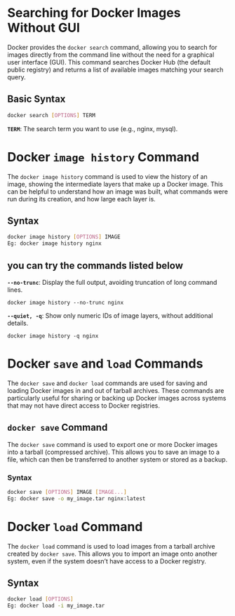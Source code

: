 # Searching for Docker Images Without GUI

Docker provides the `docker search` command, allowing you to search for images directly from the command line without the need for a graphical user interface (GUI). This command searches Docker Hub (the default public registry) and returns a list of available images matching your search query.

## Basic Syntax

```bash
docker search [OPTIONS] TERM
```
**`TERM`**: The search term you want to use (e.g., nginx, mysql).

# Docker `image history` Command

The `docker image history` command is used to view the history of an image, showing the intermediate layers that make up a Docker image. This can be helpful to understand how an image was built, what commands were run during its creation, and how large each layer is.

## Syntax

```bash
docker image history [OPTIONS] IMAGE
Eg: docker image history nginx
```

## you can try the commands listed below
**`--no-trunc`**: Display the full output, avoiding truncation of long command lines.
```
docker image history --no-trunc nginx
```

**`--quiet, -q`**: Show only numeric IDs of image layers, without additional details.
```
docker image history -q nginx
```
# Docker `save` and `load` Commands

The `docker save` and `docker load` commands are used for saving and loading Docker images in and out of tarball archives. These commands are particularly useful for sharing or backing up Docker images across systems that may not have direct access to Docker registries.

## `docker save` Command

The `docker save` command is used to export one or more Docker images into a tarball (compressed archive). This allows you to save an image to a file, which can then be transferred to another system or stored as a backup.

### Syntax

```bash
docker save [OPTIONS] IMAGE [IMAGE...]
Eg: docker save -o my_image.tar nginx:latest
```

# Docker `load` Command

The `docker load` command is used to load images from a tarball archive created by `docker save`. This allows you to import an image onto another system, even if the system doesn’t have access to a Docker registry.

## Syntax

```bash
docker load [OPTIONS]
Eg: docker load -i my_image.tar
```



